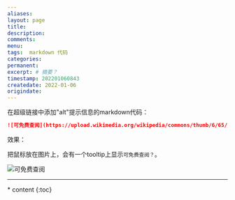 ```yaml
---
aliases:
layout: page
title:
description:
comments:
menu:
tags:  markdown 代码
categories:
permanent: 
excerpt: # 摘要？
timestamp: 202201060843
createdate: 2022-01-06
origindate: 
---
```




在超级链接中添加"alt"提示信息的markdown代码：

```markdown
![可免费查阅](https://upload.wikimedia.org/wikipedia/commons/thumb/6/65/Lock-green.svg/9px-Lock-green.svg.png "可免费查阅？")
```

效果：

把鼠标放在图片上，会有一个tooltip上显示`可免费查阅？`。

![可免费查阅](https://upload.wikimedia.org/wikipedia/commons/thumb/6/65/Lock-green.svg/9px-Lock-green.svg.png "可免费查阅？")

---
<nav class="toc-fixed" markdown="1">
  * content
  {:toc}
</nav>